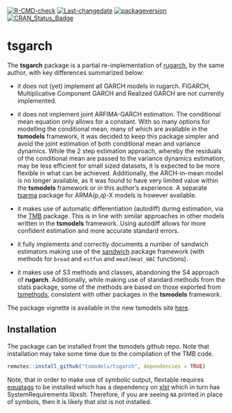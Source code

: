 
[![R-CMD-check](https://github.com/tsmodels/tsgarch/workflows/R-CMD-check/badge.svg)](https://github.com/tsmodels/tsgarch/actions)
[![Last-changedate](https://img.shields.io/badge/last%20change-2023--07--30-yellowgreen.svg)](/commits/master)
[![packageversion](https://img.shields.io/badge/Package%20version-0.2.1-orange.svg?style=flat-square)](commits/master)
[![CRAN_Status_Badge](https://www.r-pkg.org/badges/version/tsgarch)](https://cran.r-project.org/package=tsgarch)

# tsgarch

The **tsgarch** package is a partial re-implementation of
[rugarch](https://cran.r-project.org/web/packages/rugarch/index.html),
by the same author, with key differences summarized below:

- it does not (yet) implement all GARCH models in rugarch. FIGARCH,
  Multiplicative Component GARCH and Realized GARCH are not currently
  implemented.

- it does not implement joint ARFIMA-GARCH estimation. The conditional
  mean equation only allows for a constant. With so many options for
  modelling the conditional mean, many of which are available in the
  **tsmodels** framework, it was decided to keep this package simpler
  and avoid the joint estimation of both conditional mean and variance
  dynamics. While the 2 step estimation approach, whereby the residuals
  of the conditional mean are passed to the variance dynamics
  estimation, may be less efficient for small sized datasets, it is
  expected to be more flexible in what can be achieved. Additionally,
  the ARCH-in-mean model is no longer available, as it was found to have
  very limited value within the **tsmodels** framework or in this
  author’s experience. A separate
  [tsarma](https://github.com/tsmodels/tsarma) package for ARMA(p,q)-X
  models is however available.

- it makes use of automatic differentiation (autodiff) during
  estimation, via the
  [TMB](https://cran.r-project.org/web/packages/TMB/index.html) package.
  This is in line with similar approaches in other models written in the
  **tsmodels** framework. Using autodiff allows for more confident
  estimation and more accurate standard errors.

- it fully implements and correctly documents a number of sandwich
  estimators making use of the
  [sandwich](https://cran.r-project.org/web/packages/sandwich/index.html)
  package framework (with methods for `bread` and `estfun` and
  `meat`/`meat_HAC` functions).

- it makes use of S3 methods and classes, abandoning the S4 approach of
  **rugarch**. Additionally, while making use of standard methods from
  the stats package, some of the methods are based on those exported
  from [tsmethods](https://github.com/tsmodels/tsmethods), consistent
  with other packages in the **tsmodels** framework.

The package vignette is available in the new tsmodels site
[here](https://www.nopredict.com/packages/tsgarch.html).

## Installation

The package can be installed from the tsmodels github repo. Note that
installation may take some time due to the compilation of the TMB code.

``` r
remotes::install_github("tsmodels/tsgarch", dependencies = TRUE)
```

Note, that in order to make use of symbolic output, flextable requires
[equatags](https://cran.r-project.org/web/packages/equatags/index.html)
to be installed which has a dependency on
[xlst](https://cran.r-project.org/web/packages/xslt/index.html) which in
turn has SystemRequirements libxslt. Therefore, if you are seeing `NA`
printed in place of symbols, then it is likely that xlst is not
installed.

